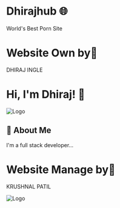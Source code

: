 
# Dhirajhub 🌐
World's Best Porn Site


# Website Own by👑
DHIRAJ INGLE

# Hi, I'm Dhiraj! 👋


![Logo](https://dhirajhub.cf/images/logo1.jpeg)





## 🚀 About Me
I'm a full stack developer...

# Website Manage by💼
KRUSHNAL PATIL


![Logo](https://Krushnal09.cf/IMG/preview(2).png)


